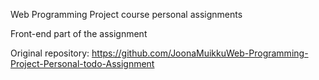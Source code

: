 Web Programming Project course personal assignments

Front-end part of the assignment

Original repository: 
https://github.com/JoonaMuikkuWeb-Programming-Project-Personal-todo-Assignment
